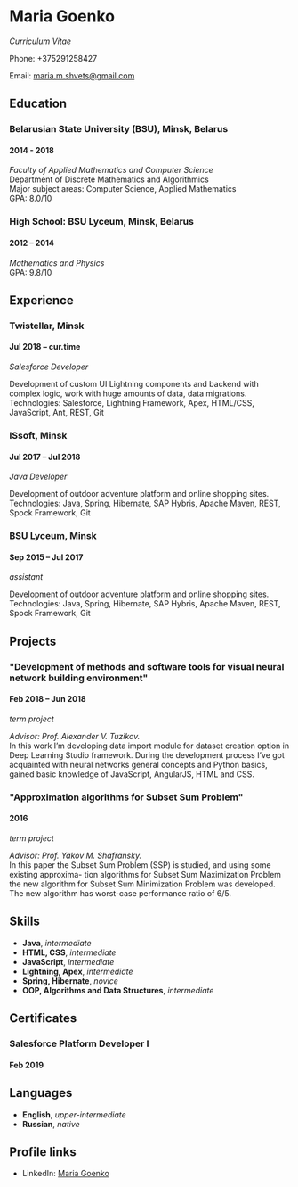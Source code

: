 # Maria Goenko
*Curriculum Vitae*

Phone: +375291258427

Email: maria.m.shvets@gmail.com

## Education

### Belarusian State University (BSU), Minsk, Belarus
#### 2014 - 2018
*Faculty of Applied Mathematics and Computer Science*  
Department of Discrete Mathematics and Algorithmics  
Major subject areas: Computer Science, Applied Mathematics  
GPA: 8.0/10

### High School: BSU Lyceum, Minsk, Belarus
#### 2012 – 2014
*Mathematics and Physics*  
GPA: 9.8/10

## Experience

### Twistellar, Minsk
#### Jul 2018 – cur.time
*Salesforce Developer*

Development of custom UI Lightning components and backend with complex logic, work
with huge amounts of data, data migrations.  
Technologies: Salesforce, Lightning Framework,
Apex, HTML/CSS, JavaScript, Ant, REST, Git

### ISsoft, Minsk
#### Jul 2017 – Jul 2018
*Java Developer*

Development of outdoor adventure platform and online shopping sites.  
Technologies: Java, Spring, Hibernate, SAP Hybris, Apache Maven, REST, Spock Framework, Git

### BSU Lyceum, Minsk
#### Sep 2015 – Jul 2017
*assistant*

Development of outdoor adventure platform and online shopping sites.  
Technologies: Java, Spring, Hibernate, SAP Hybris, Apache Maven, REST, Spock Framework, Git

## Projects

### "Development of methods and software tools for visual neural network building environment"
#### Feb 2018 – Jun 2018
*term project*

*Advisor: Prof. Alexander V. Tuzikov.*  
In this work I’m developing data import module for dataset creation option in Deep Learning
Studio framework. During the development process I’ve got acquainted with neural networks
general concepts and Python basics, gained basic knowledge of JavaScript, AngularJS,
HTML and CSS.

### "Approximation algorithms for Subset Sum Problem"
#### 2016
*term project*

*Advisor: Prof. Yakov M. Shafransky.*  
In this paper the Subset Sum Problem (SSP) is studied, and using some existing approxima-
tion algorithms for Subset Sum Maximization Problem the new algorithm for Subset Sum
Minimization Problem was developed. The new algorithm has worst-case performance ratio
of 6/5.

## Skills

* **Java**, *intermediate*
* **HTML, CSS**, *intermediate*
* **JavaScript**, *intermediate*
* **Lightning, Apex**, *intermediate*
* **Spring, Hibernate**, *novice*
* **OOP, Algorithms and Data Structures**, *intermediate*

## Certificates

### Salesforce Platform Developer I
#### Feb 2019

## Languages

* **English**, *upper-intermediate*
* **Russian**, *native*

## Profile links

* LinkedIn: [Maria Goenko](https://www.linkedin.com/in/maria-goenko-a7790410a/)
